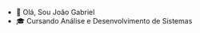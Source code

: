 - 👋 Olá, Sou João Gabriel
- 🎓 Cursando Análise e Desenvolvimento de Sistemas


<!---
joaogabriel1229/joaogabriel1229 is a ✨ special ✨ repository because its `README.md` (this file) appears on your GitHub profile.
You can click the Preview link to take a look at your changes.
--->
